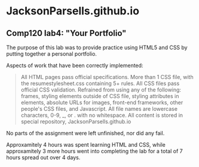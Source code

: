# JacksonParsells.github.io
## Comp120 lab4: "Your Portfolio"

The purpose of this lab was to provide practice using HTML5 and CSS by putting together a personal portfolio.

Aspects of work that have been correctly implemented:
> All HTML pages pass official specifications.
> More than 1 CSS file, with the resumestylesheet.css containing 5+ rules.
> All CSS files pass official CSS validation.
> Refrained from using any of the following: frames, styling elements outside of CSS file, styling attributes in elements, absolute URLs for images, front-end frameworks, other people's CSS files, and Javascript.
> All file names are lowercase characters, 0-9, _, or . with no whitespace.
> All content is stored in special repository, JacksonParsells.github.io

No parts of the assignment were left unfinished, nor did any fail.

Approxamitely 4 hours was spent learning HTML and CSS, while approxamitely 3 more hours went into completing the lab for a total of 7 hours spread out over 4 days.
